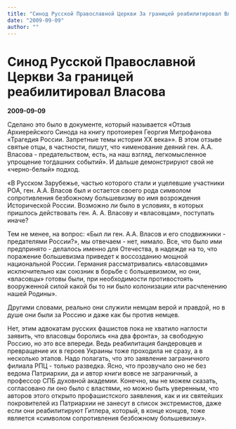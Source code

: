 ```yaml
---
title: "Синод Русской Православной Церкви За границей реабилитировал Власова"
date: "2009-09-09"
author: ""
---
```


# Синод Русской Православной Церкви За границей реабилитировал Власова

**2009-09-09** 

Сделано это было в документе, который называется «Отзыв Архиерейского Синода на книгу протоиерея Георгия Митрофанова «Трагедия России. Запретные темы истории ХХ века»». В этом отзыве святые отцы, в частности, пишут, что «именование деяний ген. А.А. Власова - предательством, есть, на наш взгляд, легкомысленное упрощение тогдашних событий». И дальше демонстрируют свой не «черно-белый» подход.

«В Русском Зарубежье, частью которого стали и уцелевшие участники РОА, ген. А.А. Власов был и остается своего рода символом сопротивления безбожному большевизму во имя возрождения Исторической России. Возможно ли было в условиях, в которых пришлось действовать ген. А. А. Власову и «власовцам», поступать иначе?

Тем не менее, на вопрос: «Был ли ген. А.А. Власов и его сподвижники - предателями России?», мы отвечаем - нет, нимало. Все, что было ими предпринято - делалось именно для Отечества, в надежде на то, что поражение большевизма приведет к воссозданию мощной национальной России. Германия рассматривались «власовцами» исключительно как союзник в борьбе с большевизмом, но они, «власовцы» готовы были, при необходимости противостоять вооруженной силой какой бы то ни было колонизации или расчленению нашей Родины».

Другими словами, реально они служили немцам верой и правдой, но в душе они были за Россию и даже как бы против немцев.

Нет, этим адвокатам русских фашистов пока не хватило наглости заявить, что власовцы боролись «на два фронта», за свободную Россию, но это все впереди. Ведь реабилитация бандеровцев и превращение их в героев Украины тоже проходила не сразу, а в несколько этапов. Надо полагать, что это заявление заграничного филиала РПЦ - только разведка. Ясно, что прозвучало оно не без ведома Патриархии, да и автор книги вовсе не заграничный, а профессор СПБ духовной академии. Конечно, мы не можем сказать, согласовано ли оно было с властями, но можно быть уверенным, что авторов этого открыто профашистского заявления, как и их святейших покровителей из Патриархии не занесут в список экстремистов, даже если они реабилитируют Гитлера, который, в конце концов, тоже является «символом сопротивления безбожному большевизму».